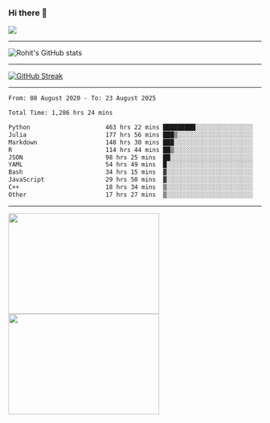 ### Hi there 👋

 ![](https://komarev.com/ghpvc/?username=RohitRathore1&color=blueviolet)

<hr/>

![Rohit's GitHub stats](https://github-readme-stats.vercel.app/api?username=RohitRathore1&show_icons=true&theme=transparent)

<hr/>

[![GitHub Streak](http://github-readme-streak-stats.herokuapp.com?user=RohitRathore1&theme=dark&mode=weekly)](https://git.io/streak-stats)

<hr/>

<!--START_SECTION:waka-->

```txt
From: 08 August 2020 - To: 23 August 2025

Total Time: 1,286 hrs 24 mins

Python                     463 hrs 22 mins █████████░░░░░░░░░░░░░░░░   36.02 %
Julia                      177 hrs 56 mins ███▒░░░░░░░░░░░░░░░░░░░░░   13.83 %
Markdown                   148 hrs 30 mins ███░░░░░░░░░░░░░░░░░░░░░░   11.54 %
R                          114 hrs 44 mins ██▒░░░░░░░░░░░░░░░░░░░░░░   08.92 %
JSON                       98 hrs 25 mins  ██░░░░░░░░░░░░░░░░░░░░░░░   07.65 %
YAML                       54 hrs 49 mins  █░░░░░░░░░░░░░░░░░░░░░░░░   04.26 %
Bash                       34 hrs 15 mins  ▓░░░░░░░░░░░░░░░░░░░░░░░░   02.66 %
JavaScript                 29 hrs 50 mins  ▓░░░░░░░░░░░░░░░░░░░░░░░░   02.32 %
C++                        18 hrs 34 mins  ▒░░░░░░░░░░░░░░░░░░░░░░░░   01.44 %
Other                      17 hrs 27 mins  ▒░░░░░░░░░░░░░░░░░░░░░░░░   01.36 %
```

<!--END_SECTION:waka-->

<hr/>

<p>
  <img src="https://wakatime.com/share/@TeAmp0is0N/3935ee43-08a3-493e-8b95-60c1f9204b15.svg" width="300" height="200">
  <img src="https://wakatime.com/share/@TeAmp0is0N/8717aacc-7340-44e0-abb1-987dc9823fcd.svg" width="300" height="200">
</p>




